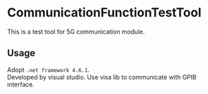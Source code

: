 CommunicationFunctionTestTool
===========================
This is a test tool for 5G communication module.

Usage
---------------------------
Adopt `.net framework 4.6.1`.  
Developed by visual studio.
Use visa lib to communicate with GPIB interface.
